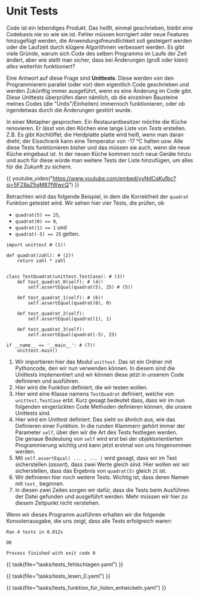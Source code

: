 # Unit Tests

Code ist ein lebendiges Produkt. Das heißt, einmal geschrieben, bleibt eine Codebasis nie so wie sie ist. 
Fehler müssen korrigiert oder neue Features hinzugefügt werden, die Anwendungsfreundlichkeit soll gesteigert werden
oder die Laufzeit durch klügere Algorithmen verbessert werden. Es gibt viele Gründe, warum sich Code des selben
Programms im Laufe der Zeit ändert, aber wie stellt man sicher, dass bei Änderungen (groß oder klein) *alles*
weiterhin funktioniert?

Eine Antwort auf diese Frage sind **Unittests**. Diese werden von den Programmierern parallel (oder vor) dem 
eigentlich Code geschrieben und werden Zukünftig immer ausgeführt, wenn es eine Änderung im Code gibt.
Diese Unittests überprüfen dann nämlich, ob die einzelnen Bausteine meines Codes (die "Units"/Einheiten) immernoch
funktionieren, oder ob irgendetwas durch die Änderungen gestört wurde.

In einer Metapher gesprochen. Ein Restaurantbesitzer möchte die Küche renovieren. Er lässt von den Köchen
eine lange Liste von *Tests* erstellen. Z.B. Es gibt Kochlöffel; die Herdplatte platte wird heiß, wenn man 
daran dreht; der Eisschrank kann eine Temperatur von -17 °C halten usw. Alle diese Tests funktionieren bisher
und das müssen sie auch, wenn die neue Küche eingebaut ist. In der neuen Küche kommen noch neue Geräte hinzu
und auch für diese würde man weitere Tests der Liste hinzufügen, um alles für die Zukunft zu sichern.

{{ youtube_video("https://www.youtube.com/embed/yvNdCqKufbc?si=5FZ8aZ5gM87fWwcQ") }}

Betrachten wird das folgende Beispiel, in dem die Korrektheit der `quadrat` Funktion getestet wird.
Wir sehen hier vier Tests, die prüfen, ob 

* `quadrat(5) == 25`,
* `quadrat(0) == 0`,
* `quadrat(1) == 1` und
* `quadrat(-5) == 25` gelten.

``` { .python hl_lines="9 12 15 18" }
import unittest # (1)!

def quadrat(zahl): # (2)!
    return zahl * zahl


class TestQuadrat(unittest.TestCase): # (3)!
    def test_quadrat_0(self): # (4)!
        self.assertEqual(quadrat(5), 25) # (5)!
        
    def test_quadrat_1(self): # (6)!
        self.assertEqual(quadrat(0), 0)
        
    def test_quadrat_2(self):
        self.assertEqual(quadrat(1), 1)
        
    def test_quadrat_3(self):
        self.assertEqual(quadrat(-5), 25)

if __name__ == '__main__': # (7)!
    unittest.main()
```

1. Wir importieren hier das Modul `unittest`. Das ist ein Ordner mit Pythoncode, den wir nun verwenden können. In diesem sind die Unittests implementiert und wir können diese jetzt in unserem Code definieren und ausführen.
2. Hier wird die Funktion definiert, die wir testen wollen.
3. Hier wird eine Klasse namens `TestQuadrat` definiert, welche von `unittest.TestCase` erbt. Kurz gesagt bedeutet dass, dass wir im nun folgenden eingerückten Code Methoden definieren können, die unsere Unittests sind.
4. Hier wird ein Unittest definiert. Das sieht so ähnlich aus, wie das Definieren einer Funktion. In die runden Klammern gehört immer der Parameter `self`, über den wir die Art des Tests festlegen werden.<br/>Die genaue Bedeutung von `self` wird erst bei der objektorientierten Programmierung wichtig und kann jetzt erstmal von uns hingenommen werden.
5. Mit `self.assertEqual( ... , ... )` wird gesagt, dass wir im Test sicherstellen (_assert_), dass zwei Werte gleich sind. Hier wollen wir wir sicherstellen, dass das Ergebnis von `quadrat(5)` gleich `25` ist. 
6. Wir definieren hier noch weitere Tests. Wichtig ist, dass deren Namen mit `test_` beginnen.
7. In diesen zwei Zeilen sorgen wir dafür, dass die Tests beim Ausführen der Datei gefunden und ausgeführt werden. Mehr müssen wir hier zu diesem Zeitpunkt nicht verstehen.

Wenn wir dieses Programm ausführen erhalten wir die folgende Konsolenausgabe, die uns zeigt, 
dass alle Tests erfolgreich waren:

```
Ran 4 tests in 0.012s

OK

Process finished with exit code 0
```

{{ task(file="tasks/tests_fehlschlagen.yaml") }}

{{ task(file="tasks/tests_lesen_0.yaml") }}

{{ task(file="tasks/tests_funktion_für_listen_entwickeln.yaml") }}
